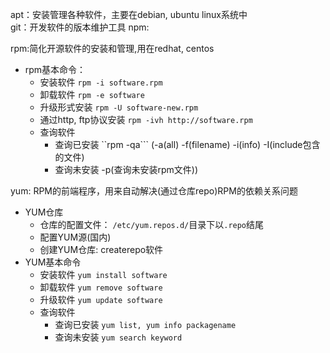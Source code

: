 apt：安装管理各种软件，主要在debian, ubuntu linux系统中<br>
git：开发软件的版本维护工具
npm: 

rpm:简化开源软件的安装和管理,用在redhat, centos
- rpm基本命令：
    - 安装软件 ```rpm -i software.rpm```
    - 卸载软件 ```rpm -e software```
    - 升级形式安装  ```rpm -U software-new.rpm```
    - 通过http, ftp协议安装 ```rpm -ivh http://software.rpm```
    - 查询软件 
        - 查询已安装   ``rpm -qa``` (-a(all) -f(filename) -i(info) -I(include包含的文件) 
        - 查询未安装    -p(查询未安装rpm文件))

yum: RPM的前端程序，用来自动解决(通过仓库repo)RPM的依赖关系问题    
- YUM仓库
    - 仓库的配置文件： ```/etc/yum.repos.d/```目录下以```.repo```结尾
    - 配置YUM源(国内)
    - 创建YUM仓库: createrepo软件
- YUM基本命令
    - 安装软件  ```yum install software```
    - 卸载软件   ```yum remove software```
    - 升级软件    ```yum update software```
    - 查询软件    
        - 查询已安装 ```yum list, yum info packagename```
        - 查询未安装  ```yum search keyword```
